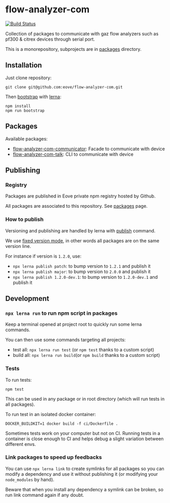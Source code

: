 # flow-analyzer-com 

[![Build Status](https://github.com/eove/flow-analyzer-com/workflows/CI/badge.svg)](https://github.com/eove/flow-analyzer-com/actions?query=workflow%3ACI)

Collection of packages to communicate with gaz flow analyzers such as pf300 & citrex devices through serial port.

This is a monorepository, subprojects are in [packages](/packages) directory.

## Installation

Just clone repository:

```
git clone git@github.com:eove/flow-analyzer-com.git
```

Then [bootstrap](https://github.com/lerna/lerna/tree/master/commands/bootstrap#readme) with [lerna](https://github.com/lerna/lerna):

```
npm install
npm run bootstrap
```

## Packages

Available packages:

- [flow-analyzer-com-communicator](/packages/flow-analyzer-com-communicator): Facade to communicate with device
- [flow-analyzer-com-talk](/packages/flow-analyzer-com-talk): CLI to communicate with device

## Publishing

### Registry

Packages are published in Eove private npm registry hosted by Github.

All packages are associated to this repository. See [packages](https://github.com/eove/flow-analyzer-com/packages) page.

### How to publish

Versioning and publishing are handled by lerna with [publish](https://github.com/lerna/lerna/tree/master/commands/publish#readme) command.

We use [fixed version mode](https://github.com/lerna/lerna#fixedlocked-mode-default), in other words all packages are on the same version line.

For instance if version is `1.2.0`, use:

- `npx lerna publish patch`: to bump version to `1.2.1` and publish it
- `npx lerna publish major`: to bump version to `2.0.0` and publish it
- `npx lerna publish 1.2.0-dev.1`: to bump version to `1.2.0-dev.1` and publish it

## Development

### `npx lerna run` to run npm script in packages

Keep a terminal opened at project root to quickly run some lerna commands.

You can then use some commands targeting all projects:

- test all: `npx lerna run test` (or `npm test` thanks to a custom script)
- build all: `npx lerna run build`(or `npm build` thanks to a custom script)

### Tests

To run tests:

```
npm test
```

This can be used in any package or in root directory (which will run tests in all packages).

To run test in an isolated docker container:

```
DOCKER_BUILDKIT=1 docker build -f ci/Dockerfile .
```

Sometimes tests work on your computer but not on CI.
Running tests in a container is close enough to CI and helps debug a slight variation between different envs.

### Link packages to speed up feedbacks

You can use `npx lerna link` to create symlinks for all packages so you can modify a dependency and use it without publishing it (or modifying your `node_modules` by hand).

Beware that when you install any dependency a symlink can be broken, so run link command again if any doubt.
